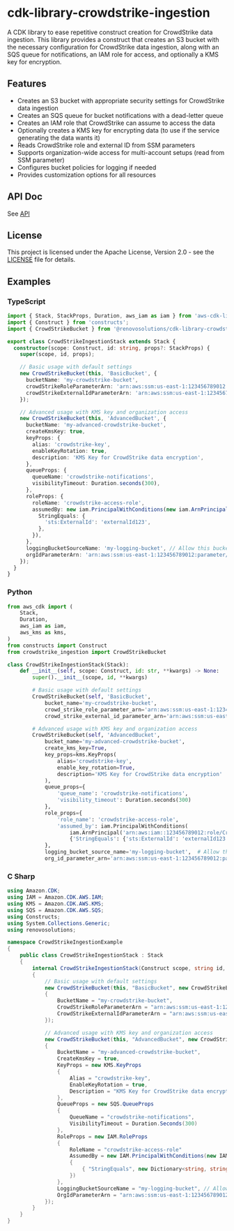 # cdk-library-crowdstrike-ingestion

A CDK library to ease repetitive construct creation for CrowdStrike data ingestion. This library provides a construct that creates an S3 bucket with the necessary configuration for CrowdStrike data ingestion, along with an SQS queue for notifications, an IAM role for access, and optionally a KMS key for encryption.

## Features

- Creates an S3 bucket with appropriate security settings for CrowdStrike data ingestion
- Creates an SQS queue for bucket notifications with a dead-letter queue
- Creates an IAM role that CrowdStrike can assume to access the data
- Optionally creates a KMS key for encrypting data (to use if the service generating the data wants it)
- Reads CrowdStrike role and external ID from SSM parameters
- Supports organization-wide access for multi-account setups (read from SSM parameter)
- Configures bucket policies for logging if needed
- Provides customization options for all resources

## API Doc

See [API](API.md)

## License

This project is licensed under the Apache License, Version 2.0 - see the [LICENSE](LICENSE) file for details.

## Examples

### TypeScript

```typescript
import { Stack, StackProps, Duration, aws_iam as iam } from 'aws-cdk-lib';
import { Construct } from 'constructs';
import { CrowdStrikeBucket } from '@renovosolutions/cdk-library-crowdstrike-ingestion';

export class CrowdStrikeIngestionStack extends Stack {
  constructor(scope: Construct, id: string, props?: StackProps) {
    super(scope, id, props);

    // Basic usage with default settings
    new CrowdStrikeBucket(this, 'BasicBucket', {
      bucketName: 'my-crowdstrike-bucket',
      crowdStrikeRoleParameterArn: 'arn:aws:ssm:us-east-1:123456789012:parameter/custom/crowdstrike/roleArn',
      crowdStrikeExternalIdParameterArn: 'arn:aws:ssm:us-east-1:123456789012:parameter/custom/crowdstrike/externalId',
    });

    // Advanced usage with KMS key and organization access
    new CrowdStrikeBucket(this, 'AdvancedBucket', {
      bucketName: 'my-advanced-crowdstrike-bucket',
      createKmsKey: true,
      keyProps: {
        alias: 'crowdstrike-key',
        enableKeyRotation: true,
        description: 'KMS Key for CrowdStrike data encryption',
      },
      queueProps: {
        queueName: 'crowdstrike-notifications',
        visibilityTimeout: Duration.seconds(300),
      },
      roleProps: {
        roleName: 'crowdstrike-access-role',
        assumedBy: new iam.PrincipalWithConditions(new iam.ArnPrincipal('arn:aws:iam::123456789012:role/CrowdStrikeRole'), {
          StringEquals: {
            'sts:ExternalId': 'externalId123',
          },
        }),
      },
      loggingBucketSourceName: 'my-logging-bucket', // Allow this bucket to send access logs
      orgIdParameterArn: 'arn:aws:ssm:us-east-1:123456789012:parameter/custom/crowdstrike/orgId', // Allow all accounts in the organization to write to the bucket
    });
  }
}
```

### Python

```python
from aws_cdk import (
    Stack,
    Duration,
    aws_iam as iam,
    aws_kms as kms,
)
from constructs import Construct
from crowdstrike_ingestion import CrowdStrikeBucket

class CrowdStrikeIngestionStack(Stack):
    def __init__(self, scope: Construct, id: str, **kwargs) -> None:
        super().__init__(scope, id, **kwargs)

        # Basic usage with default settings
        CrowdStrikeBucket(self, 'BasicBucket',
            bucket_name='my-crowdstrike-bucket',
            crowd_strike_role_parameter_arn='arn:aws:ssm:us-east-1:123456789012:parameter/custom/crowdstrike/roleArn',
            crowd_strike_external_id_parameter_arn='arn:aws:ssm:us-east-1:123456789012:parameter/custom/crowdstrike/externalId')

        # Advanced usage with KMS key and organization access
        CrowdStrikeBucket(self, 'AdvancedBucket',
            bucket_name='my-advanced-crowdstrike-bucket',
            create_kms_key=True,
            key_props=kms.KeyProps(
                alias='crowdstrike-key',
                enable_key_rotation=True,
                description='KMS Key for CrowdStrike data encryption'
            ),
            queue_props={
                'queue_name': 'crowdstrike-notifications',
                'visibility_timeout': Duration.seconds(300)
            },
            role_props={
                'role_name': 'crowdstrike-access-role',
                'assumed_by': iam.PrincipalWithConditions(
                    iam.ArnPrincipal('arn:aws:iam::123456789012:role/CrowdStrikeRole'),
                    {'StringEquals': {'sts:ExternalId': 'externalId123'}})
            },
            logging_bucket_source_name='my-logging-bucket',  # Allow this bucket to send access logs
            org_id_parameter_arn='arn:aws:ssm:us-east-1:123456789012:parameter/custom/crowdstrike/orgId')  # Allow all accounts in the organization to write to the bucket
```

### C Sharp

```csharp
using Amazon.CDK;
using IAM = Amazon.CDK.AWS.IAM;
using KMS = Amazon.CDK.AWS.KMS;
using SQS = Amazon.CDK.AWS.SQS;
using Constructs;
using System.Collections.Generic;
using renovosolutions;

namespace CrowdStrikeIngestionExample
{
    public class CrowdStrikeIngestionStack : Stack
    {
        internal CrowdStrikeIngestionStack(Construct scope, string id, IStackProps props = null) : base(scope, id, props)
        {
            // Basic usage with default settings
            new CrowdStrikeBucket(this, "BasicBucket", new CrowdStrikeBucketProps
            {
                BucketName = "my-crowdstrike-bucket",
                CrowdStrikeRoleParameterArn = "arn:aws:ssm:us-east-1:123456789012:parameter/custom/crowdstrike/roleArn",
                CrowdStrikeExternalIdParameterArn = "arn:aws:ssm:us-east-1:123456789012:parameter/custom/crowdstrike/externalId"
            });

            // Advanced usage with KMS key and organization access
            new CrowdStrikeBucket(this, "AdvancedBucket", new CrowdStrikeBucketProps
            {
                BucketName = "my-advanced-crowdstrike-bucket",
                CreateKmsKey = true,
                KeyProps = new KMS.KeyProps
                {
                    Alias = "crowdstrike-key",
                    EnableKeyRotation = true,
                    Description = "KMS Key for CrowdStrike data encryption"
                },
                QueueProps = new SQS.QueueProps
                {
                    QueueName = "crowdstrike-notifications",
                    VisibilityTimeout = Duration.Seconds(300)
                },
                RoleProps = new IAM.RoleProps
                {
                    RoleName = "crowdstrike-access-role"
                    AssumedBy = new IAM.PrincipalWithConditions(new IAM.ArnPrincipal("arn:aws:iam::123456789012:role/CrowdStrikeRole"), new Dictionary<string, object>
                    {
                        { "StringEquals", new Dictionary<string, string> { { "sts:ExternalId", "externalId123" } } }
                    })
                },
                LoggingBucketSourceName = "my-logging-bucket", // Allow this bucket to send access logs
                OrgIdParameterArn = "arn:aws:ssm:us-east-1:123456789012:parameter/custom/crowdstrike/orgId" // Allow all accounts in the organization to write to the bucket
            });
        }
    }
}
```
